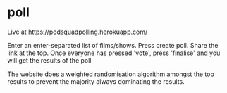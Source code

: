 # poll

Live at https://podsquadpolling.herokuapp.com/

Enter an enter-separated list of films/shows. 
Press create poll. 
Share the link at the top. 
Once everyone has pressed 'vote', press 'finalise' and you will get the results of the poll 

The website does a weighted randomisation algorithm amongst the top results to prevent the majority always dominating the results.
